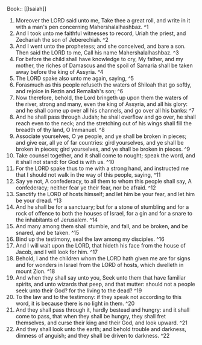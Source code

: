  Book:: [[Isaiah]]
 1. Moreover the LORD said unto me, Take thee a great roll, and write in it with a man's pen concerning Mahershalalhashbaz. ^1
 2. And I took unto me faithful witnesses to record, Uriah the priest, and Zechariah the son of Jeberechiah. ^2
 3. And I went unto the prophetess; and she conceived, and bare a son. Then said the LORD to me, Call his name Mahershalalhashbaz. ^3
 4. For before the child shall have knowledge to cry, My father, and my mother, the riches of Damascus and the spoil of Samaria shall be taken away before the king of Assyria. ^4
 5. The LORD spake also unto me again, saying, ^5
 6. Forasmuch as this people refuseth the waters of Shiloah that go softly, and rejoice in Rezin and Remaliah's son; ^6
 7. Now therefore, behold, the Lord bringeth up upon them the waters of the river, strong and many, even the king of Assyria, and all his glory: and he shall come up over all his channels, and go over all his banks: ^7
 8. And he shall pass through Judah; he shall overflow and go over, he shall reach even to the neck; and the stretching out of his wings shall fill the breadth of thy land, O Immanuel. ^8
 9. Associate yourselves, O ye people, and ye shall be broken in pieces; and give ear, all ye of far countries: gird yourselves, and ye shall be broken in pieces; gird yourselves, and ye shall be broken in pieces. ^9
 10. Take counsel together, and it shall come to nought; speak the word, and it shall not stand: for God is with us. ^10
 11. For the LORD spake thus to me with a strong hand, and instructed me that I should not walk in the way of this people, saying, ^11
 12. Say ye not, A confederacy, to all them to whom this people shall say, A confederacy; neither fear ye their fear, nor be afraid. ^12
 13. Sanctify the LORD of hosts himself; and let him be your fear, and let him be your dread. ^13
 14. And he shall be for a sanctuary; but for a stone of stumbling and for a rock of offence to both the houses of Israel, for a gin and for a snare to the inhabitants of Jerusalem. ^14
 15. And many among them shall stumble, and fall, and be broken, and be snared, and be taken. ^15
 16. Bind up the testimony, seal the law among my disciples. ^16
 17. And I will wait upon the LORD, that hideth his face from the house of Jacob, and I will look for him. ^17
 18. Behold, I and the children whom the LORD hath given me are for signs and for wonders in Israel from the LORD of hosts, which dwelleth in mount Zion. ^18
 19. And when they shall say unto you, Seek unto them that have familiar spirits, and unto wizards that peep, and that mutter: should not a people seek unto their God? for the living to the dead? ^19
 20. To the law and to the testimony: if they speak not according to this word, it is because there is no light in them. ^20
 21. And they shall pass through it, hardly bestead and hungry: and it shall come to pass, that when they shall be hungry, they shall fret themselves, and curse their king and their God, and look upward. ^21
 22. And they shall look unto the earth; and behold trouble and darkness, dimness of anguish; and they shall be driven to darkness. ^22
